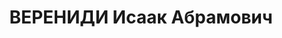 ---
title: ВЕРЕНИДИ Исаак Абрамович
description: 'Род. в 1891, Карская обл., с. Везинкей, Турция, грек. Род занятий: до
  ареста заместитель начальника Батумского порта.

  Осужден Тройкой при НКВД ГССР 13.12.1937. Мера наказания: расстрел с конфискацией
  личного имущества. Дата расстрела: 15.12.1937'
---